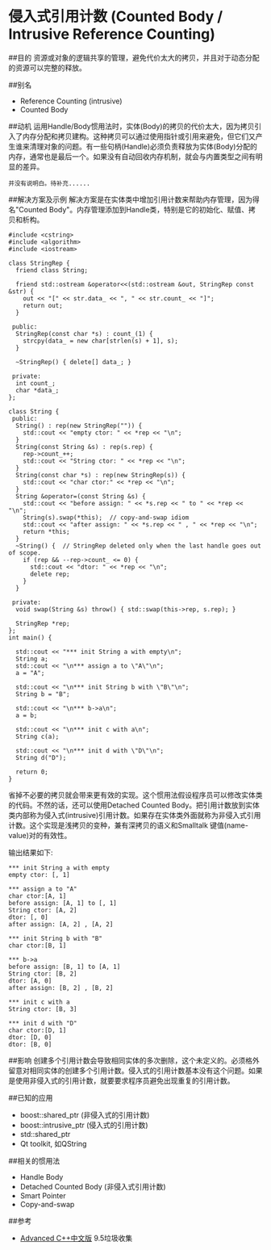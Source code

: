 # 侵入式引用计数 (Counted Body / Intrusive Reference Counting)

##目的
资源或对象的逻辑共享的管理，避免代价太大的拷贝，并且对于动态分配的资源可以完整的释放。

##别名
* Reference Counting (intrusive)
* Counted Body

##动机
运用Handle/Body惯用法时，实体(Body)的拷贝的代价太大，因为拷贝引入了内存分配和拷贝建构。这种拷贝可以通过使用指针或引用来避免，但它们又产生谁来清理对象的问题。有一些句柄(Handle)必须负责释放为实体(Body)分配的内存，通常也是最后一个。如果没有自动回收内存机制，就会与内置类型之间有明显的差异。
```
并没有说明白。待补充......
```

##解决方案及示例
解决方案是在实体类中增加引用计数来帮助内存管理，因为得名"Counted Body"。内存管理添加到Handle类，特别是它的初始化、赋值、拷贝和析构。
```
#include <cstring>
#include <algorithm>
#include <iostream>

class StringRep {
  friend class String;

  friend std::ostream &operator<<(std::ostream &out, StringRep const &str) {
    out << "[" << str.data_ << ", " << str.count_ << "]";
    return out;
  }

 public:
  StringRep(const char *s) : count_(1) {
    strcpy(data_ = new char[strlen(s) + 1], s);
  }

  ~StringRep() { delete[] data_; }

 private:
  int count_;
  char *data_;
};

class String {
 public:
  String() : rep(new StringRep("")) {
    std::cout << "empty ctor: " << *rep << "\n";
  }
  String(const String &s) : rep(s.rep) {
    rep->count_++;
    std::cout << "String ctor: " << *rep << "\n";
  }
  String(const char *s) : rep(new StringRep(s)) {
    std::cout << "char ctor:" << *rep << "\n";
  }
  String &operator=(const String &s) {
    std::cout << "before assign: " << *s.rep << " to " << *rep << "\n";
    String(s).swap(*this);  // copy-and-swap idiom
    std::cout << "after assign: " << *s.rep << " , " << *rep << "\n";
    return *this;
  }
  ~String() {  // StringRep deleted only when the last handle goes out of scope.
    if (rep && --rep->count_ <= 0) {
      std::cout << "dtor: " << *rep << "\n";
      delete rep;
    }
  }

 private:
  void swap(String &s) throw() { std::swap(this->rep, s.rep); }

  StringRep *rep;
};
int main() {

  std::cout << "*** init String a with empty\n";
  String a;
  std::cout << "\n*** assign a to \"A\"\n";
  a = "A";

  std::cout << "\n*** init String b with \"B\"\n";
  String b = "B";

  std::cout << "\n*** b->a\n";
  a = b;

  std::cout << "\n*** init c with a\n";
  String c(a);

  std::cout << "\n*** init d with \"D\"\n";
  String d("D");

  return 0;
}
```
省掉不必要的拷贝就会带来更有效的实现。这个惯用法假设程序员可以修改实体类的代码。不然的话，还可以使用Detached Counted Body。把引用计数放到实体类内部称为侵入式(intrusive)引用计数。如果存在实体类外面就称为非侵入式引用计数。这个实现是浅拷贝的变种，兼有深拷贝的语义和Smalltalk 键值(name-value)对的有效性。

输出结果如下:
```
*** init String a with empty
empty ctor: [, 1]

*** assign a to "A"
char ctor:[A, 1]
before assign: [A, 1] to [, 1]
String ctor: [A, 2]
dtor: [, 0]
after assign: [A, 2] , [A, 2]

*** init String b with "B"
char ctor:[B, 1]

*** b->a
before assign: [B, 1] to [A, 1]
String ctor: [B, 2]
dtor: [A, 0]
after assign: [B, 2] , [B, 2]

*** init c with a
String ctor: [B, 3]

*** init d with "D"
char ctor:[D, 1]
dtor: [D, 0]
dtor: [B, 0]
```
##影响
创建多个引用计数会导致相同实体的多次删除，这个未定义的。必须格外留意对相同实体的创建多个引用计数。侵入式的引用计数基本没有这个问题。如果是使用非侵入式的引用计数，就要要求程序员避免出现重复的引用计数。

##已知的应用
* boost::shared_ptr (非侵入式的引用计数)
* boost::intrusive_ptr (侵入式的引用计数)
* std::shared_ptr
* Qt toolkit, 如QString

##相关的惯用法
* Handle Body
* Detached Counted Body (非侵入式引用计数)
* Smart Pointer
* Copy-and-swap

##参考
* [Advanced C++中文版](http://product.china-pub.com/16697) 9.5垃圾收集


